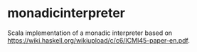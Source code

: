 # monadicinterpreter

Scala implementation of a monadic interpreter based on https://wiki.haskell.org/wikiupload/c/c6/ICMI45-paper-en.pdf. 
